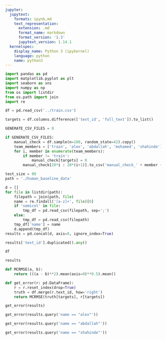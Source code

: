 ```yaml
---
jupyter:
  jupytext:
    formats: ipynb,md
    text_representation:
      extension: .md
      format_name: markdown
      format_version: '1.3'
      jupytext_version: 1.14.1
  kernelspec:
    display_name: Python 3 (ipykernel)
    language: python
    name: python3
---
```


```python
import pandas as pd
import matplotlib.pyplot as plt
import seaborn as sns
import numpy as np
from os import listdir
from os.path import join
import re
```

```python
df = pd.read_csv('../train.csv')
```

```python
targets = df.columns.difference(['text_id', 'full_text']).to_list()
```

```python
GENERATE_CSV_FILES = 0
```

```python
if GENERATE_CSV_FILES:
    manual_check = df.sample(n=100, random_state=42).copy()
    team_members = ['train', 'alex', 'abdallah', 'mohamed', 'shahinde']
    for i, member in enumerate(team_members):
        if member != 'train':
            manual_check[targets] = 0
        manual_check[20*i : 20*(i+1)].to_csv('manual_check_' + member + '.csv')
```

```python
test_size = 80
path = './human_baseline_data'
```

```python
d = []
for file in listdir(path):
    filepath = join(path, file)
    name = re.findall('[a-z]+', file)[0]
    if 'semicol' in file:
        tmp_df = pd.read_csv(filepath, sep=';')
    else:
        tmp_df = pd.read_csv(filepath)
    tmp_df['name'] = name
    d.append(tmp_df)
results = pd.concat(d, axis=0, ignore_index=True)
```

```python
results['text_id'].duplicated().any()
```

```python
df
```

```python
results
```

```python
def MCRMSE(a, b):
    return (((a - b)**2).mean(axis=0)**0.5).mean()
```

```python
def get_error(r: pd.DataFrame):
    r = r.reset_index(drop=True)
    truth = df.merge(r.text_id, how='right')
    return MCRMSE(truth[targets], r[targets])
```

```python
get_error(results)
```

```python
get_error(results.query('name == "alex"'))
```

```python
get_error(results.query('name == "abdallah"'))
```

```python
get_error(results.query('name == "shahinde"'))
```

```python

```
